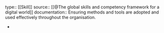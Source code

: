 type:: [[Skill]]
source:: [[@The global skills and competency framework for a digital world]]
documentation:: Ensuring methods and tools are adopted and used effectively throughout the organisation.

-